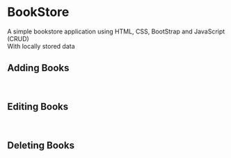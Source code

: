 # BookStore
A simple bookstore application using HTML, CSS, BootStrap and JavaScript (CRUD)
<br>With locally stored data
<br><h2>Adding Books</h2>
<br><h2>Editing Books</h2>
<br><h2>Deleting Books</h2>

